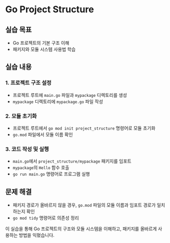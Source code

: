 # Go Project Structure

## 실습 목표
- Go 프로젝트의 기본 구조 이해
- 패키지와 모듈 시스템 사용법 학습

## 실습 내용

### 1. 프로젝트 구조 설정
- 프로젝트 루트에 `main.go` 파일과 `mypackage` 디렉토리를 생성
- `mypackage` 디렉토리에 `mypackage.go` 파일 작성

### 2. 모듈 초기화
- 프로젝트 루트에서 `go mod init project_structure` 명령어로 모듈 초기화
- `go.mod` 파일에서 모듈 이름 확인

### 3. 코드 작성 및 실행
- `main.go`에서 `project_structure/mypackage` 패키지를 임포트
- `mypackage`의 `Hello` 함수 호출
- `go run main.go` 명령어로 프로그램 실행

## 문제 해결
- 패키지 경로가 올바르지 않을 경우, `go.mod` 파일의 모듈 이름과 임포트 경로가 일치하는지 확인
- `go mod tidy` 명령어로 의존성 정리

이 실습을 통해 Go 프로젝트의 구조와 모듈 시스템을 이해하고, 패키지를 올바르게 사용하는 방법을 익혔습니다.
